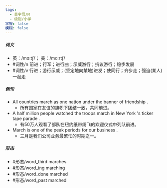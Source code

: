 ```yaml
---
tags:
  - 首字母/M
  - 级别/小学
掌握: false
模糊: false
---
```

##### 词义
- 英：/mɑːtʃ/； 美：/mɑːrtʃ/
- #词性/n  前进；行军；进行曲；示威游行；抗议游行；稳步发展
- #词性/v  行进；游行示威；(坚定地向某地)进发；使同行；齐步走；强迫(某人)一起走
##### 例句
- All countries march as one nation under the banner of friendship .
	- 所有国家在友谊的旗帜下团结一致，共同前进。
- A half million people watched the troops march in New York 's ticker tape parade .
	- 有50万人观看了部队在纽约纸带纷飞的欢迎仪式中列队前进。
- March is one of the peak periods for our business .
	- 三月是我们公司业务最繁忙的时期之一。
##### 形态
- #形态/word_third marches
- #形态/word_ing marching
- #形态/word_done marched
- #形态/word_past marched

